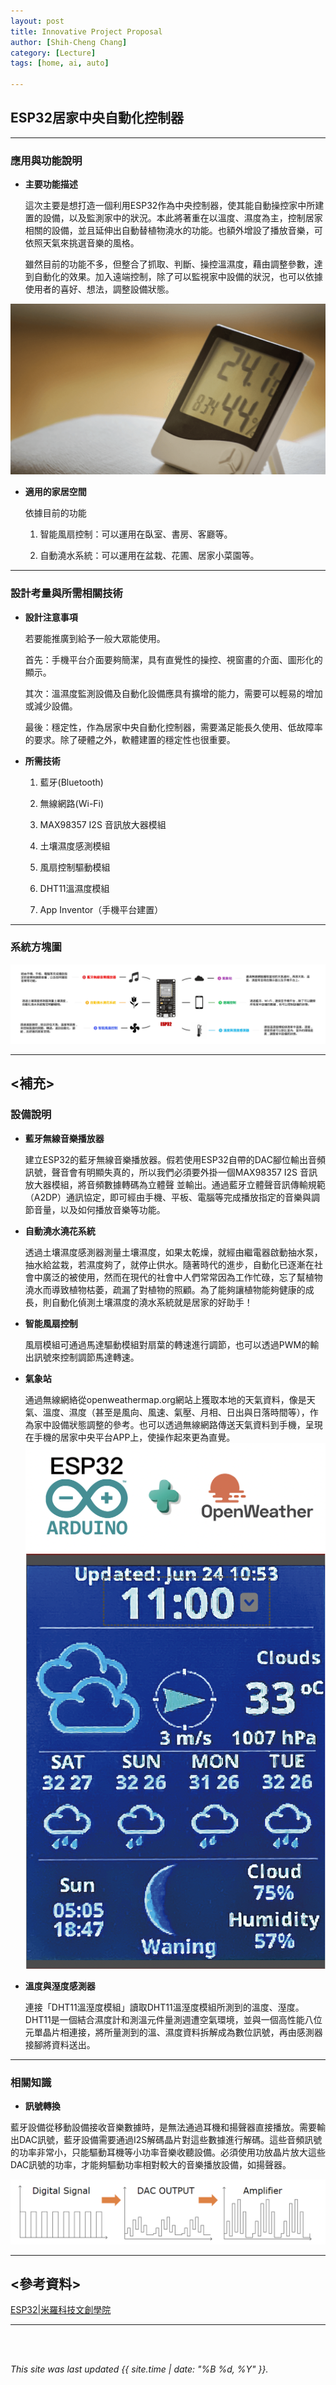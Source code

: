 ```yaml
---
layout: post
title: Innovative Project Proposal
author: [Shih-Cheng Chang]
category: [Lecture]
tags: [home, ai, auto]

---
```


## ESP32居家中央自動化控制器

---
### 應用與功能說明
* **主要功能描述**

  這次主要是想打造一個利用ESP32作為中央控制器，使其能自動操控家中所建置的設備，以及監測家中的狀況。本此將著重在以溫度、濕度為主，控制居家相關的設備，並且延伸出自動替植物澆水的功能。也額外增設了播放音樂，可依照天氣來挑選音樂的風格。

  雖然目前的功能不多，但整合了抓取、判斷、操控溫濕度，藉由調整參數，達到自動化的效果。加入遠端控制，除了可以監視家中設備的狀況，也可以依據使用者的喜好、想法，調整設備狀態。

![](https://raw.githubusercontent.com/PinLe1920/MCU-project/c84fba9f09621836e5a78e70c8da1e13084d171c/images/截圖%202023-03-23%20下午6.18.49.png)

* **適用的家居空間**

  依據目前的功能

  1. 智能風扇控制：可以運用在臥室、書房、客廳等。

  2. 自動澆水系統：可以運用在盆栽、花圃、居家小菜園等。

---
### 設計考量與所需相關技術
* **設計注意事項**

  若要能推廣到給予一般大眾能使用。

  首先：手機平台介面要夠簡潔，具有直覺性的操控、視窗畫的介面、圖形化的顯示。

  其次：溫濕度監測設備及自動化設備應具有擴增的能力，需要可以輕易的增加或減少設備。

  最後：穩定性，作為居家中央自動化控制器，需要滿足能長久使用、低故障率的要求。除了硬體之外，軟體建置的穩定性也很重要。

* **所需技術**

  1. 藍牙(Bluetooth)

  2. 無線網路(Wi-Fi)

  3. MAX98357 I2S 音訊放大器模組

  4. 土壤濕度感測模組

  5. 風扇控制驅動模組

  6. DHT11溫濕度模組

  7. App Inventor（手機平台建置）
  
---
### 系統方塊圖
![](https://raw.githubusercontent.com/PinLe1920/MCU-project/59219c268588db5e3df99360f4a28cc20940cc80/images/減肥小妙招-2.jpg)

---

## <補充>
### 設備說明

* **藍牙無線音樂播放器**

  建立ESP32的藍牙無線音樂播放器。假若使用ESP32自帶的DAC腳位輸出音頻訊號，聲音會有明顯失真的，所以我們必須要外掛一個MAX98357 I2S 音訊放大器模組，將音頻數據轉碼為立體聲     並輸出。通過藍牙立體聲音訊傳輸規範（A2DP）通訊協定，即可經由手機、平板、電腦等完成播放指定的音樂與調節音量，以及如何播放音樂等功能。

* **自動澆水澆花系統**

  透過土壤濕度感測器測量土壤濕度，如果太乾燥，就經由繼電器啟動抽水泵，抽水給盆栽，若濕度夠了，就停止供水。隨著時代的進步，自動化已逐漸在社會中廣泛的被使用，然而在現代的社會中人們常常因為工作忙碌，忘了幫植物澆水而導致植物枯萎，疏漏了對植物的照顧。為了能夠讓植物能夠健康的成長，則自動化偵測土壤濕度的澆水系統就是居家的好助手！

* **智能風扇控制**

  風扇模組可通過馬達驅動模組對扇葉的轉速進行調節，也可以透過PWM的輸出訊號來控制調節馬達轉速。

* **氣象站**

  通過無線網絡從openweathermap.org網站上獲取本地的天氣資料，像是天氣、溫度、濕度（甚至是風向、風速、氣壓、月相、日出與日落時間等），作為家中設備狀態調整的參考。也可以透過無線網路傳送天氣資料到手機，呈現在手機的居家中央平台APP上，使操作起來更為直覺。
![](https://raw.githubusercontent.com/PinLe1920/MCU-project/c84fba9f09621836e5a78e70c8da1e13084d171c/images/截圖%202023-03-23%20下午6.18.28.png)
![](https://raw.githubusercontent.com/PinLe1920/MCU-project/c84fba9f09621836e5a78e70c8da1e13084d171c/images/截圖%202023-03-23%20下午6.15.42.png)

* **溫度與溼度感測器**

  連接「DHT11溫溼度模組」讀取DHT11溫溼度模組所測到的溫度、溼度。DHT11是一個結合濕度計和測溫元件量測週遭空氣環境，並與一個高性能八位元單晶片相連接，將所量測到的溫、濕度資料拆解成為數位訊號，再由感測器接腳將資料送出。

---
### 相關知識
* **訊號轉換**

藍牙設備從移動設備接收音樂數據時，是無法通過耳機和揚聲器直接播放。需要輸出DAC訊號，藍牙設備需要通過I2S解碼晶片對這些數據進行解碼。這些音頻訊號的功率非常小，只能驅動耳機等小功率音樂收聽設備。必須使用功放晶片放大這些DAC訊號的功率，才能夠驅動功率相對較大的音樂播放設備，如揚聲器。

![](https://raw.githubusercontent.com/PinLe1920/MCU-project/bc25a87b30b5b982bb993b3686b105094dd4ba68/images/ESP32_10033-2.png)

---
## <參考資料>
[ESP32|米羅科技文創學院]([https://www.runoob.com](https://shop.mirotek.com.tw/category/iot/esp32/))

---
<br>
<br>

*This site was last updated {{ site.time | date: "%B %d, %Y" }}.*
